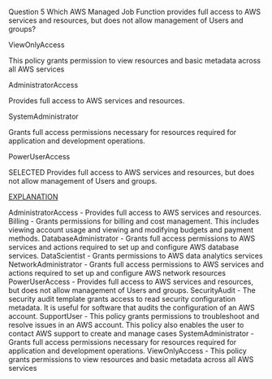 
Question 5
Which AWS Managed Job Function provides full access to AWS services and resources, but does not allow management of Users and groups?

ViewOnlyAccess

This policy grants permission to view resources and basic metadata across all AWS services

AdministratorAccess

Provides full access to AWS services and resources.

SystemAdministrator

Grants full access permissions necessary for resources required for application and development operations.

PowerUserAccess

SELECTED
Provides full access to AWS services and resources, but does not allow management of Users and groups.

[EXPLANATION](https://docs.aws.amazon.com/IAM/latest/UserGuide/access_policies_job-functions.html)

AdministratorAccess - Provides full access to AWS services and resources.
Billing - Grants permissions for billing and cost management. This includes viewing account usage and viewing and modifying budgets and payment methods.
DatabaseAdministrator - Grants full access permissions to AWS services and actions required to set up and configure AWS database services.
DataScientist - Grants permissions to AWS data analytics services
NetworkAdministrator - Grants full access permissions to AWS services and actions required to set up and configure AWS network resources
PowerUserAccess - Provides full access to AWS services and resources, but does not allow management of Users and groups.
SecurityAudit - The security audit template grants access to read security configuration metadata. It is useful for software that audits the configuration of an AWS account.
SupportUser - This policy grants permissions to troubleshoot and resolve issues in an AWS account. This policy also enables the user to contact AWS support to create and manage cases
SystemAdministrator - Grants full access permissions necessary for resources required for application and development operations.
ViewOnlyAccess - This policy grants permissions to view resources and basic metadata across all AWS services
